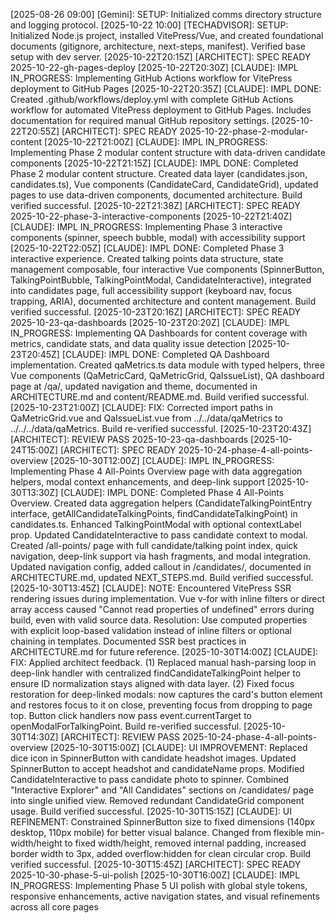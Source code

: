 [2025-08-26 09:00] [Gemini]: SETUP: Initialized comms directory structure and logging protocol.
[2025-10-22 10:00] [TECHADVISOR]: SETUP: Initialized Node.js project, installed VitePress/Vue, and created foundational documents (gitignore, architecture, next-steps, manifest). Verified base setup with dev server.
[2025-10-22T20:15Z] [ARCHITECT]: SPEC READY 2025-10-22-gh-pages-deploy
[2025-10-22T20:30Z] [CLAUDE]: IMPL IN_PROGRESS: Implementing GitHub Actions workflow for VitePress deployment to GitHub Pages
[2025-10-22T20:35Z] [CLAUDE]: IMPL DONE: Created .github/workflows/deploy.yml with complete GitHub Actions workflow for automated VitePress deployment to GitHub Pages. Includes documentation for required manual GitHub repository settings.
[2025-10-22T20:55Z] [ARCHITECT]: SPEC READY 2025-10-22-phase-2-modular-content
[2025-10-22T21:00Z] [CLAUDE]: IMPL IN_PROGRESS: Implementing Phase 2 modular content structure with data-driven candidate components
[2025-10-22T21:15Z] [CLAUDE]: IMPL DONE: Completed Phase 2 modular content structure. Created data layer (candidates.json, candidates.ts), Vue components (CandidateCard, CandidateGrid), updated pages to use data-driven components, documented architecture. Build verified successful.
[2025-10-22T21:38Z] [ARCHITECT]: SPEC READY 2025-10-22-phase-3-interactive-components
[2025-10-22T21:40Z] [CLAUDE]: IMPL IN_PROGRESS: Implementing Phase 3 interactive components (spinner, speech bubble, modal) with accessibility support
[2025-10-22T22:05Z] [CLAUDE]: IMPL DONE: Completed Phase 3 interactive experience. Created talking points data structure, state management composable, four interactive Vue components (SpinnerButton, TalkingPointBubble, TalkingPointModal, CandidateInteractive), integrated into candidates page, full accessibility support (keyboard nav, focus trapping, ARIA), documented architecture and content management. Build verified successful.
[2025-10-23T20:16Z] [ARCHITECT]: SPEC READY 2025-10-23-qa-dashboards
[2025-10-23T20:20Z] [CLAUDE]: IMPL IN_PROGRESS: Implementing QA Dashboards for content coverage with metrics, candidate stats, and data quality issue detection
[2025-10-23T20:45Z] [CLAUDE]: IMPL DONE: Completed QA Dashboard implementation. Created qaMetrics.ts data module with typed helpers, three Vue components (QaMetricCard, QaMetricGrid, QaIssueList), QA dashboard page at /qa/, updated navigation and theme, documented in ARCHITECTURE.md and content/README.md. Build verified successful.
[2025-10-23T21:00Z] [CLAUDE]: FIX: Corrected import paths in QaMetricGrid.vue and QaIssueList.vue from ../../data/qaMetrics to ../../../data/qaMetrics. Build re-verified successful.
[2025-10-23T20:43Z] [ARCHITECT]: REVIEW PASS 2025-10-23-qa-dashboards
[2025-10-24T15:00Z] [ARCHITECT]: SPEC READY 2025-10-24-phase-4-all-points-overview
[2025-10-30T12:00Z] [CLAUDE]: IMPL IN_PROGRESS: Implementing Phase 4 All-Points Overview page with data aggregation helpers, modal context enhancements, and deep-link support
[2025-10-30T13:30Z] [CLAUDE]: IMPL DONE: Completed Phase 4 All-Points Overview. Created data aggregation helpers (CandidateTalkingPointEntry interface, getAllCandidateTalkingPoints, findCandidateTalkingPoint) in candidates.ts. Enhanced TalkingPointModal with optional contextLabel prop. Updated CandidateInteractive to pass candidate context to modal. Created /all-points/ page with full candidate/talking point index, quick navigation, deep-link support via hash fragments, and modal integration. Updated navigation config, added callout in /candidates/, documented in ARCHITECTURE.md, updated NEXT_STEPS.md. Build verified successful.
[2025-10-30T13:45Z] [CLAUDE]: NOTE: Encountered VitePress SSR rendering issues during implementation. Vue v-for with inline filters or direct array access caused "Cannot read properties of undefined" errors during build, even with valid source data. Resolution: Use computed properties with explicit loop-based validation instead of inline filters or optional chaining in templates. Documented SSR best practices in ARCHITECTURE.md for future reference.
[2025-10-30T14:00Z] [CLAUDE]: FIX: Applied architect feedback. (1) Replaced manual hash-parsing loop in deep-link handler with centralized findCandidateTalkingPoint helper to ensure ID normalization stays aligned with data layer. (2) Fixed focus restoration for deep-linked modals: now captures the card's button element and restores focus to it on close, preventing focus from dropping to page top. Button click handlers now pass event.currentTarget to openModalForTalkingPoint. Build re-verified successful.
[2025-10-30T14:30Z] [ARCHITECT]: REVIEW PASS 2025-10-24-phase-4-all-points-overview
[2025-10-30T15:00Z] [CLAUDE]: UI IMPROVEMENT: Replaced dice icon in SpinnerButton with candidate headshot images. Updated SpinnerButton to accept headshot and candidateName props. Modified CandidateInteractive to pass candidate photo to spinner. Combined "Interactive Explorer" and "All Candidates" sections on /candidates/ page into single unified view. Removed redundant CandidateGrid component usage. Build verified successful.
[2025-10-30T15:15Z] [CLAUDE]: UI REFINEMENT: Constrained SpinnerButton size to fixed dimensions (140px desktop, 110px mobile) for better visual balance. Changed from flexible min-width/height to fixed width/height, removed internal padding, increased border width to 3px, added overflow:hidden for clean circular crop. Build verified successful.
[2025-10-30T15:45Z] [ARCHITECT]: SPEC READY 2025-10-30-phase-5-ui-polish
[2025-10-30T16:00Z] [CLAUDE]: IMPL IN_PROGRESS: Implementing Phase 5 UI polish with global style tokens, responsive enhancements, active navigation states, and visual refinements across all core pages
